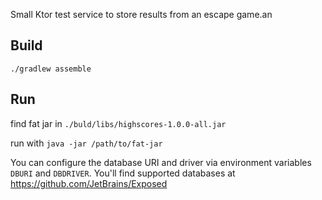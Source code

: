 Small Ktor test service to store results from an escape game.an

## Build

`./gradlew assemble`

## Run

find fat jar in `./buld/libs/highscores-1.0.0-all.jar`

run with `java -jar /path/to/fat-jar`

You can configure the database URI and driver via environment variables `DBURI` and `DBDRIVER`.
You'll find supported databases at https://github.com/JetBrains/Exposed
